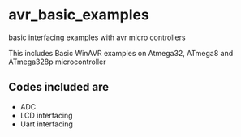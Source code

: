 # avr_basic_examples
basic interfacing examples with avr micro controllers

This includes Basic WinAVR examples on Atmega32, ATmega8 and ATmega328p microcontroller
## Codes included are
- ADC
- LCD interfacing
- Uart interfacing 
